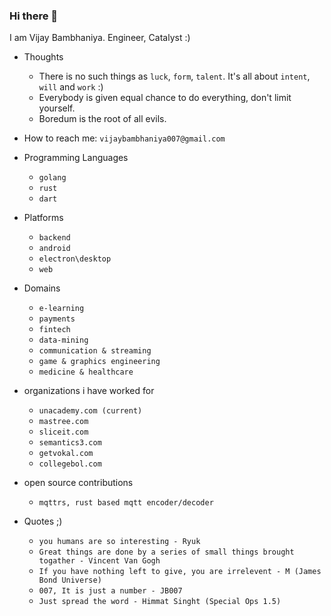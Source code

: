 ### Hi there 👋

I am Vijay Bambhaniya. Engineer, Catalyst :) 

 - Thoughts
   - There is no such things as `luck`, `form`, `talent`. It's all about `intent`, `will` and `work` :)
   - Everybody is given equal chance to do everything, don't limit yourself.
   - Boredum is the root of all evils.

- How to reach me: `vijaybambhaniya007@gmail.com`

- Programming Languages
    - `golang`
    - `rust`
    - `dart`

- Platforms
    - `backend`
    - `android`
    - `electron\desktop`
    - `web`
 
- Domains
  - `e-learning`
  - `payments`
  - `fintech`
  - `data-mining`
  - `communication & streaming`
  - `game & graphics engineering`
  - `medicine & healthcare`

- organizations i have worked for
  - `unacademy.com (current)`
  - `mastree.com`
  - `sliceit.com`
  - `semantics3.com`
  - `getvokal.com`
  - `collegebol.com`

- open source contributions
  - `mqttrs, rust based mqtt encoder/decoder`

- Quotes ;)
  - `you humans are so interesting - Ryuk`
  - `Great things are done by a series of small things brought togather - Vincent Van Gogh`
  - `If you have nothing left to give, you are irrelevent - M (James Bond Universe)`
  - `007, It is just a number - JB007`
  - `Just spread the word - Himmat Singht (Special Ops 1.5)`
